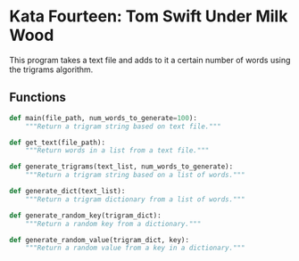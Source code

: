 # Kata Fourteen: Tom Swift Under Milk Wood

This program takes a text file and adds to it a certain number of words using the trigrams algorithm. 

## Functions

```python
def main(file_path, num_words_to_generate=100):
    """Return a trigram string based on text file."""
```

```python
def get_text(file_path):
    """Return words in a list from a text file."""
```

```python
def generate_trigrams(text_list, num_words_to_generate):
    """Return a trigram string based on a list of words."""
```

```python
def generate_dict(text_list):
    """Return a trigram dictionary from a list of words."""
```

```python
def generate_random_key(trigram_dict):
    """Return a random key from a dictionary."""
```

```python
def generate_random_value(trigram_dict, key):
    """Return a random value from a key in a dictionary."""
```
